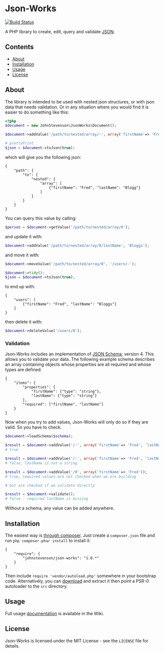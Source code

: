 Json-Works
==========

[![Build Status](https://travis-ci.org/johnstevenson/json-works.png?branch=master)](https://travis-ci.org/johnstevenson/json-works)

A PHP library to create, edit, query and validate [JSON](http://www.json.org/).

## Contents
* [About](#About)
* [Installation](#Installation)
* [Usage](#Usage)
* [License](#License)

<a name="About"></a>
## About

The library is intended to be used with nested json structures, or with json data that needs validation. Or in any situation where you would find it is easier to do something like this:

```php
<?php
$document = new JohnStevenson\JsonWorks\Document();

$document->addValue('/path/to/nested/array/-', array('firstName'=> 'Fred', 'lastName' => 'Blogg'));

# prettyPrint
$json = $document->toJson(true);
```

which will give you the following json:

```
{
	"path": {
		"to": {
			"nested": {
				"array": [
					{"firstName": "Fred", "lastName": "Blogg"}
				]
			}
		}
	}
}
```

You can query this value by calling:

```php
$person = $document->getValue('/path/to/nested/array/0');
```

and update it with:

```php
$document->addValue('/path/to/nested/array/0/lastName', 'Bloggs');
```
and move it with:

```php
$document->moveValue('/path/to/nested/array/0', '/users/-');

$document->tidy();
$json = $document->toJson(true);
```

to end up with:

```
{
	"users": [
		{"firstName": "Fred", "lastName": "Bloggs"}
	]
}
```

then delete it with:

```php
$document->deleteValue('/users/0');
```

### Validation

Json-Works includes an implementation of [JSON Schema][schema], version 4. This allows you to validate your data. The following example schema describes an array containing objects whose properties are all required and whose types are defined. 

```
{
    "items": {
        "properties": {
            "firstName": {"type": "string"},
			"lastName": {"type": "string"}				    
        },
        "required": ["firstName", "lastName"]
    }
}
```
Now when you try to add values, Json-Works will only do so if they are valid. So you have to check.

```php
$document->loadSchema($schema);

$result = $document->addValue('/-', array('firstName'=> 'Fred', 'lastName' => 'Bloggs'));
# true

$result = $document->addValue('/-', array('firstName'=> 'Fred', 'lastName' => 3));
# false, lastName is not a string

$result = $document->addValue('/0', array('firstName'=> 'Fred'));
# true, required values are not checked when we are building

# but are checked if we validate directly

$result = $document->validate();
# false - required lastName is missing
```
Without a schema, any value can be added anywhere.

<a name="Installation"></a>
## Installation
The easiest way is [through composer][composer]. Just create a `composer.json` file and run `php composer.phar install` to install it:

```
{
	"require": {
		"johnstevenson/json-works": "1.0.*"
	}
}
```

Then include `require 'vendor/autoload.php'` somewhere in your bootstrap code. Alternatively, you can [download][download] and extract it then point a PSR-0 autoloader to the `src` directory.

<a name="Usage"></a>
## Usage

Full usage [documentation][wiki] is available in the Wiki.

<a name="License"></a>
## License

Json-Works is licensed under the MIT License - see the `LICENSE` file for details.

[pointer]: http://tools.ietf.org/html/rfc6901/
[schema]: http://json-schema.org/
[composer]: http://getcomposer.org
[download]: https://github.com/johnstevenson/json-works/archive/master.zip
[wiki]:https://github.com/johnstevenson/json-works/wiki/Home


